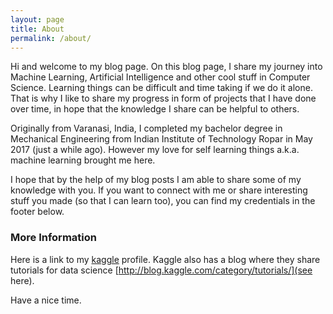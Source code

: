```yaml
---
layout: page
title: About
permalink: /about/
---
```


Hi and welcome to my blog page. On this blog page, I share my journey into Machine Learning, Artificial Intelligence and other cool stuff in Computer Science. Learning things can be difficult and time taking if we do it alone. That is why I like to share my progress in form of projects that I have done over time, in hope that the knowledge I share can be helpful to others.

Originally from Varanasi, India, I completed my bachelor degree in Mechanical Engineering from Indian Institute of Technology Ropar in May 2017 (just a while ago). However my love for self learning things a.k.a. machine learning brought me here.

I hope that by the help of my blog posts I am able to share some of my knowledge with you.
If you want to connect with me or share interesting stuff you made (so that I can learn too), you can find my credentials in the footer below.

### More Information

Here is a link to my [kaggle](https://www.kaggle.com/shalabh1) profile. Kaggle also has a blog where they share tutorials for data science [http://blog.kaggle.com/category/tutorials/](see here).

Have a nice time.

